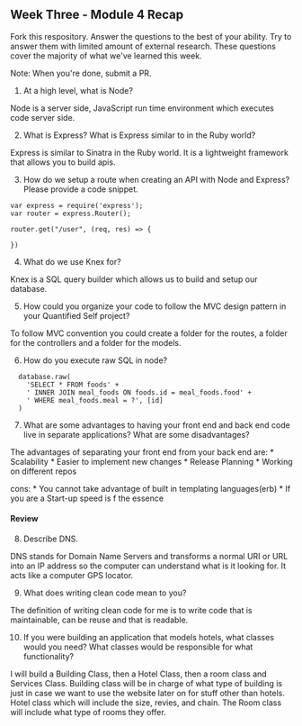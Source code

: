 ## Week Three - Module 4 Recap

Fork this respository. Answer the questions to the best of your ability. Try to answer them with limited amount of external research. These questions cover the majority of what we've learned this week.

Note: When you're done, submit a PR.

1. At a high level, what is Node?

  Node is a server side, JavaScript run time environment which executes code server side.

2. What is Express? What is Express similar to in the Ruby world?

Express is similar to Sinatra in the Ruby world. It is a lightweight framework that allows you to build apis.


3. How do we setup a route when creating an API with Node and Express? Please provide a code snippet.

  ```
  var express = require('express');
  var router = express.Router();

  router.get("/user", (req, res) => {

  })
  ```


4. What do we use Knex for?

  Knex is a SQL query builder which allows us to build and setup our database.

5. How could you organize your code to follow the MVC design pattern in your Quantified Self project?

  To follow MVC convention you could create a folder for the routes, a folder for the controllers and a folder for the models.

6. How do you execute raw SQL in node?

  ```
    database.raw(
      'SELECT * FROM foods' +
      ' INNER JOIN meal_foods ON foods.id = meal_foods.food' +
      ' WHERE meal_foods.meal = ?', [id]
    )
  ```

7. What are some advantages to having your front end and back end code live in separate applications? What are some disadvantages?

  The advantages of separating your front end from your back end are:
    * Scalability
    * Easier to implement new changes
    * Release Planning
    * Working on different repos

  cons:
    * You cannot take advantage of built in templating languages(erb)
    * If you are a Start-up speed is f the essence

#### Review  

8. Describe DNS.

  DNS stands for Domain Name Servers and transforms a normal URI or URL into an IP address so the computer can understand what is it looking for. It acts like a computer GPS locator.

9. What does writing clean code mean to you?

  The definition of writing clean code for me is to write code that is maintainable, can be reuse and that is readable.

10. If you were building an application that models hotels, what classes would you need? What classes would be responsible for what functionality?

  I will build a Building Class, then a Hotel Class, then a room class and Services Class. Building class will be in charge of what type of building is just in case we want to use the website later on for stuff other than hotels. Hotel class which will include the size, revies, and chain. The Room class will include what type of rooms they offer.
